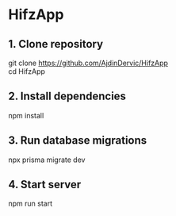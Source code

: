 # HifzApp
## 1. Clone repository
git clone https://github.com/AjdinDervic/HifzApp  
cd HifzApp
## 2. Install dependencies
npm install
## 3. Run database migrations
npx prisma migrate dev
## 4. Start server
npm run start
